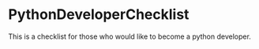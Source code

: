 # PythonDeveloperChecklist
This is a checklist for those who would like to become a python developer.
